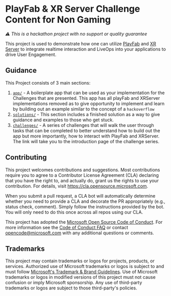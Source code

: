 # PlayFab & XR Server Challenge Content for Non Gaming

_⚠ This is a hackathon project with no support or quality guarantee_

This project is used to demonstrate how one can utilize [PlayFab](https://playfab.com/) and [XR Server](https://www.xrserver.com/) to integrate realtime interaction and LiveOps into your applications to drive User Engagement.

## Guidance

This Project consists of 3 main sections:

1. [`app/`](./app//README.md) - A boilerplate app that can be used as your
   implementation for the Challenges that are presented. This app has all
   playFab and XRServer implementations removed as to give opportunity to
   implement and learn by building out an example similar to the concept
   of a `hackoverflow`
1. [`solutions/`](./solutions/README.md) - This section includes a finished solution as a way to give
   guidance and examples to those who get stuck.
1. [`challenges/`](./challenges/Challenge00.md) - A series of challenges that will walk the user through tasks
  that can be completed to better understand how to build out the app but more
  importantly, how to interact with PlayFab and XRServer. The link will take you to the introduction page of the challenge series.

## Contributing

This project welcomes contributions and suggestions.  Most contributions require you to agree to a
Contributor License Agreement (CLA) declaring that you have the right to, and actually do, grant us
the rights to use your contribution. For details, visit <https://cla.opensource.microsoft.com>.

When you submit a pull request, a CLA bot will automatically determine whether you need to provide
a CLA and decorate the PR appropriately (e.g., status check, comment). Simply follow the instructions
provided by the bot. You will only need to do this once across all repos using our CLA.

This project has adopted the [Microsoft Open Source Code of Conduct](https://opensource.microsoft.com/codeofconduct/).
For more information see the [Code of Conduct FAQ](https://opensource.microsoft.com/codeofconduct/faq/) or
contact [opencode@microsoft.com](mailto:opencode@microsoft.com) with any additional questions or comments.

## Trademarks

This project may contain trademarks or logos for projects, products, or services. Authorized use of Microsoft
trademarks or logos is subject to and must follow
[Microsoft's Trademark & Brand Guidelines](https://www.microsoft.com/en-us/legal/intellectualproperty/trademarks/usage/general).
Use of Microsoft trademarks or logos in modified versions of this project must not cause confusion or imply Microsoft sponsorship.
Any use of third-party trademarks or logos are subject to those third-party's policies.
